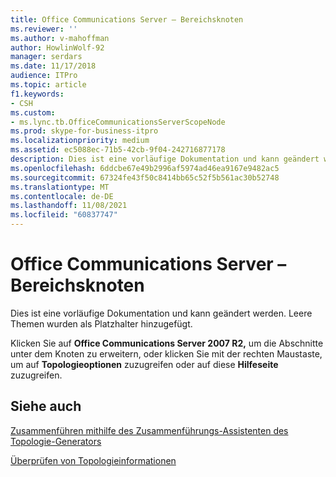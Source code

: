 ```yaml
---
title: Office Communications Server – Bereichsknoten
ms.reviewer: ''
ms.author: v-mahoffman
author: HowlinWolf-92
manager: serdars
ms.date: 11/17/2018
audience: ITPro
ms.topic: article
f1.keywords:
- CSH
ms.custom:
- ms.lync.tb.OfficeCommunicationsServerScopeNode
ms.prod: skype-for-business-itpro
ms.localizationpriority: medium
ms.assetid: ec5088ec-71b5-42cb-9f04-242716877178
description: Dies ist eine vorläufige Dokumentation und kann geändert werden. Leere Themen wurden als Platzhalter hinzugefügt.
ms.openlocfilehash: 6ddcbe67e49b2996af5974ad46ea9167e9482ac5
ms.sourcegitcommit: 67324fe43f50c8414bb65c52f5b561ac30b52748
ms.translationtype: MT
ms.contentlocale: de-DE
ms.lasthandoff: 11/08/2021
ms.locfileid: "60837747"
---
```

# <a name="office-communications-server-scope-node"></a>Office Communications Server – Bereichsknoten

Dies ist eine vorläufige Dokumentation und kann geändert werden. Leere Themen wurden als Platzhalter hinzugefügt.

Klicken Sie auf **Office Communications Server 2007 R2,** um die Abschnitte unter dem Knoten zu erweitern, oder klicken Sie mit der rechten Maustaste, um auf **Topologieoptionen** zuzugreifen oder auf diese **Hilfeseite** zuzugreifen.

## <a name="see-also"></a>Siehe auch

[Zusammenführen mithilfe des Zusammenführungs-Assistenten des Topologie-Generators](/previous-versions/office/lync-server-2013/merge-using-topology-builder-merge-wizard)

[Überprüfen von Topologieinformationen](/previous-versions/office/lync-server-2013/verify-topology-information)